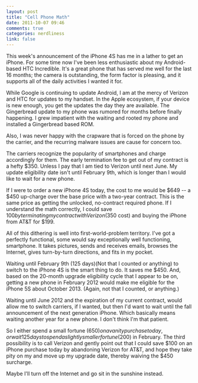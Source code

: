 ```yaml
---
layout: post
title: "Cell Phone Math"
date: 2011-10-07 09:46
comments: true
categories: nerdliness
link: false
---
```

This week's announcement of the iPhone 4S has me in a lather to get an
iPhone. For some time now I've been less enthusiastic about my
Android-based HTC Incredible. It's a great phone that has served me well
for the last 16 months; the camera is outstanding, the form factor is
pleasing, and it supports all of the daily activities I wanted it for. 

While Google is continuing to update Android, I am at the mercy of
Verizon and HTC for updates to my handset. In the Apple ecosystem, if
your device is new enough, you get the updates the day they are
available. The Gingerbread update to my phone was rumored for months
before finally happening. I grew impatient with the waiting and rooted
my phone and installed a Gingerbread based ROM. 

Also, I was never happy with the crapware that is forced on the phone by the
carrier, and the recurring malware issues are cause for concern too.

The carriers recognize the popularity of smartphones and charge
accordingly for them. The early termination fee to get out of my
contract is a hefty $350. Unless I pay that I am tied to Verizon until
next June. My update eligibility date isn't until February 9th, which is longer than I would like to wait for a new phone.

If I were to order a new iPhone 4S today, the cost to me would be $649
-- a $450 up-charge over the base price with a two-year contract. This
is the same price as getting the unlocked, no-contract required phone.
If I understand the math correctly, I could save $100 by terminating my
contract with Verizon ($350 cost) and buying the iPhone from AT&T for
$199. 

All of this dithering is well into first-world-problem territory. I've
got a perfectly functional, some would say exceptionally well
functioning, smartphone. It takes pictures, sends and receives emails,
browses the Internet, gives turn-by-turn directions, and fits in my
pocket. 

Waiting until February 9th (125 days)(Not that I counted or anything) to
switch to the iPhone 4S is the smart thing to do. It saves me $450. And,
based on the 20-month upgrade eligibility cycle that I appear to be on,
getting a new phone in February 2012 would make me eligible for the
iPhone 5S about October 2013. (Again, not that I counted, or anything.)

Waiting until June 2012 and the expiration of my current contract, would
allow me to switch carriers, if I wanted, but then I'd want to wait
until the fall announcement of the next generation iPhone. Which
basically means waiting another year for a new phone. I don't think I'm
that patient.

So I either spend a small fortune ($650) on a vanity purchase today, or
wait 125 days to spend a slightly smaller fortune ($200) in February.
The third possibility is to call Verizon and gently point out that I
could save $100 on an iPhone purchase today by abandoning Verizon for
AT&T, and hope they take pity on my and move up my upgrade date, thereby
waiving the $450 surcharge.

Maybe I'll turn off the Internet and go sit in the sunshine instead.
